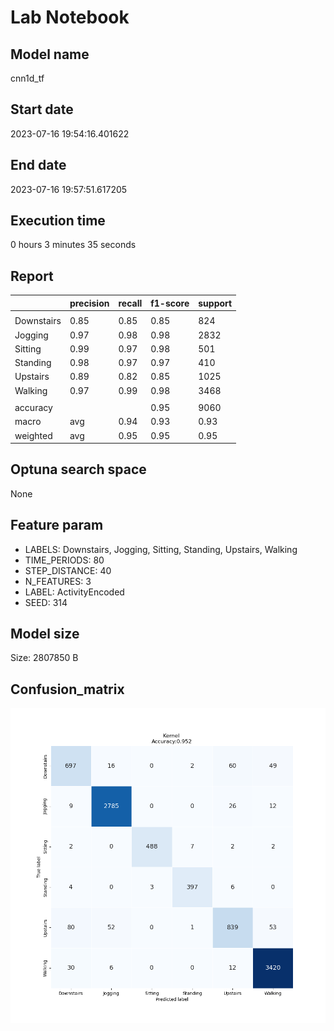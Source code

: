 # Lab Notebook


## Model name
cnn1d_tf

## Start date
2023-07-16 19:54:16.401622

## End date
2023-07-16 19:57:51.617205

## Execution time
0 hours 3 minutes 35 seconds

## Report
| | precision | recall | f1-score | support |
| --- | --- | --- | --- | --- |
|  |
| Downstairs | 0.85 | 0.85 | 0.85 | 824 |
| Jogging | 0.97 | 0.98 | 0.98 | 2832 |
| Sitting | 0.99 | 0.97 | 0.98 | 501 |
| Standing | 0.98 | 0.97 | 0.97 | 410 |
| Upstairs | 0.89 | 0.82 | 0.85 | 1025 |
| Walking | 0.97 | 0.99 | 0.98 | 3468 |
|  |
|  accuracy || | 0.95 | 9060 |
| macro | avg | 0.94 | 0.93 | 0.93 | 9060 |
| weighted | avg | 0.95 | 0.95 | 0.95 | 9060 |


## Optuna search space
None

## Feature param
- LABELS: Downstairs, Jogging, Sitting, Standing, Upstairs, Walking
- TIME_PERIODS: 80
- STEP_DISTANCE: 40
- N_FEATURES: 3
- LABEL: ActivityEncoded
- SEED: 314

## Model size
Size: 2807850    B

## Confusion_matrix
![alt](./cross-tab.png)
